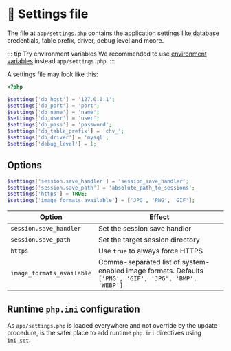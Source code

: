 # 📄 Settings file

The file at `app/settings.php` contains the application settings like database credentials, table prefix, driver, debug level and moore.

::: tip Try environment variables
We recommended to use [environment variables](environment.md) instead `app/settings.php`.
:::

A settings file may look like this:

```php
<?php

$settings['db_host'] = '127.0.0.1';
$settings['db_port'] = 'port';
$settings['db_name'] = 'name';
$settings['db_user'] = 'user';
$settings['db_pass'] = 'password';
$settings['db_table_prefix'] = 'chv_';
$settings['db_driver'] = 'mysql';
$settings['debug_level'] = 1;
```

## Options

```php
$settings['session.save_handler'] = 'session_save_handler';
$settings['session.save_path'] = 'absolute_path_to_sessions';
$settings['https'] = TRUE;
$settings['image_formats_available'] = ['JPG', 'PNG', 'GIF'];
```

| Option                    | Effect                                                                                                |
| ------------------------- | ----------------------------------------------------------------------------------------------------- |
| `session.save_handler`    | Set the session save handler                                                                          |
| `session.save_path`       | Set the target session directory                                                                      |
| `https`                   | Use `true` to always force HTTPS                                                                      |
| `image_formats_available` | Comma-separated list of system-enabled image formats. Defaults `['PNG', 'GIF', 'JPG', 'BMP', 'WEBP']` |

## Runtime `php.ini` configuration

As `app/settings.php` is loaded everywhere and not override by the update procedure, is the safer place to add runtime `php.ini` directives using [`ini_set`](https://www.php.net/manual/en/function.ini-set.php).
